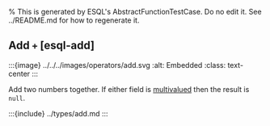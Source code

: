 % This is generated by ESQL's AbstractFunctionTestCase. Do no edit it. See ../README.md for how to regenerate it.

## Add `+` [esql-add]

:::{image} ../../../images/operators/add.svg
:alt: Embedded
:class: text-center
:::

Add two numbers together. If either field is [multivalued](/reference/query-languages/esql/esql-multivalued-fields.md) then the result is `null`.



:::{include} ../types/add.md
:::
